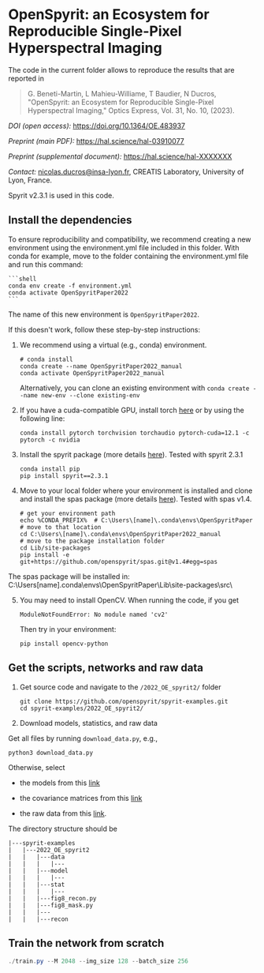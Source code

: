 # OpenSpyrit: an Ecosystem for Reproducible Single-Pixel Hyperspectral Imaging 

The code in the current folder allows to reproduce the results that are reported in

> G. Beneti-Martin, L Mahieu-Williame, T Baudier, N Ducros, "OpenSpyrit: an Ecosystem for Reproducible Single-Pixel Hyperspectral Imaging," Optics Express, Vol. 31, No. 10, (2023). 

*DOI (open access):* https://doi.org/10.1364/OE.483937

*Preprint (main PDF):* https://hal.science/hal-03910077

*Preprint (supplemental document):* https://hal.science/hal-XXXXXXX 

*Contact:* nicolas.ducros@insa-lyon.fr, CREATIS Laboratory, University of Lyon, France.

Spyrit v2.3.1 is used in this code.

## Install the dependencies

To ensure reproducibility and compatibility, we recommend creating a new environment using the environment.yml file included in this folder. With conda for example, move to the folder containing the environment.yml file and run this command:

    ```shell
    conda env create -f environment.yml
    conda activate OpenSpyritPaper2022
    ```

The name of this new environment is `OpenSpyritPaper2022`.

If this doesn't work, follow these step-by-step instructions:

1. We recommend using a virtual (e.g., conda) environment.

    ```shell
    # conda install
    conda create --name OpenSpyritPaper2022_manual
    conda activate OpenSpyritPaper2022_manual
    ```

    Alternatively, you can clone an existing environment with `conda create --name new-env --clone existing-env`

2. If you have a cuda-compatible GPU, install torch [here](https://pytorch.org/get-started/locally/) or by using the following line:

    ```shell
    conda install pytorch torchvision torchaudio pytorch-cuda=12.1 -c pytorch -c nvidia
    ```

3. Install the spyrit package (more details [here](https://github.com/openspyrit/spyrit)). Tested with spyrit 2.3.1

    ```shell
    conda install pip
    pip install spyrit==2.3.1
    ```
    
4. Move to your local folder where your environment is installed and clone and install the spas package (more details [here](https://github.com/openspyrit/spas)). Tested with spas v1.4.

    ```shell
    # get your environment path
    echo %CONDA_PREFIX%  # C:\Users\[name]\.conda\envs\OpenSpyritPaper
    # move to that location
    cd C:\Users\[name]\.conda\envs\OpenSpyritPaper2022_manual
    # move to the package installation folder
    cd Lib/site-packages
    pip install -e git+https://github.com/openspyrit/spas.git@v1.4#egg=spas
    ```

The spas package will be installed in: C:\Users\[name]\.conda\envs\OpenSpyritPaper\Lib\site-packages\src\

5. You may need to install OpenCV. When running the code, if you get

    ```shell
    ModuleNotFoundError: No module named 'cv2'
    ```
    
    Then try in your environment:
    
    ```shell
    pip install opencv-python 
    ```

## Get the scripts, networks and raw data

1.  Get source code and navigate to the `/2022_OE_spyrit2/` folder

    ```shell
    git clone https://github.com/openspyrit/spyrit-examples.git
    cd spyrit-examples/2022_OE_spyrit2/ 
    ```
    
2. Download models, statistics, and raw data

Get all files by running `download_data.py`, e.g.,
```shell
python3 download_data.py
```

Otherwise, select

* the models from this [link](https://pilot-warehouse.creatis.insa-lyon.fr/#collection/6140ba6929e3fc10d47dbe3e/folder/638630794d15dd536f04831e) 

* the covariance matrices from this [link](https://pilot-warehouse.creatis.insa-lyon.fr/#collection/6140ba6929e3fc10d47dbe3e/folder/63d7f3620386da2747641e1b) 

* the raw data from this [link](https://pilot-warehouse.creatis.insa-lyon.fr/#collection/6140ba6929e3fc10d47dbe3e/folder/6149c3ce29e3fc10d47dbffb).


The directory structure should be

```
|---spyrit-examples
|   |---2022_OE_spyrit2
|   |   |---data
|   |   |   |---
|   |   |---model
|   |   |   |---
|   |   |---stat
|   |   |   |---
|   |   |---fig8_recon.py
|   |   |---fig8_mask.py
|   |   |---
|   |   |---recon
```


## Train the network from scratch
```powershell
./train.py --M 2048 --img_size 128 --batch_size 256
```
